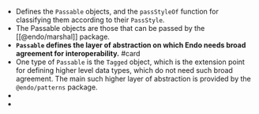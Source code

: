 - Defines the `Passable` objects, and the `passStyleOf` function for classifying them according to their `PassStyle`.
- The Passable objects are those that can be passed by the [[@endo/marshal]] package.
- **`Passable` defines the layer of abstraction on which Endo needs broad agreement for interoperability.** #card
- One type of `Passable` is the `Tagged` object, which is the extension point for defining higher level data types, which do not need such broad agreement. The main such higher layer of abstraction is provided by the `@endo/patterns` package.
-
-
